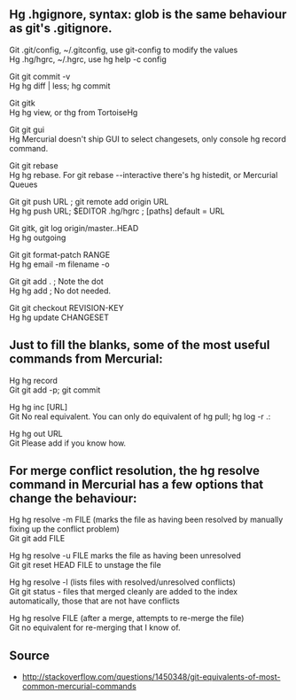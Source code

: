 ## Hg .hgignore, syntax: glob is the same behaviour as git's .gitignore.  

Git .git/config, ~/.gitconfig, use git-config to modify the values  
Hg .hg/hgrc, ~/.hgrc, use hg help -c config  

Git git commit -v  
Hg hg diff | less; hg commit  

Git gitk  
Hg hg view, or thg from TortoiseHg  

Git git gui  
Hg Mercurial doesn't ship GUI to select changesets, only console hg record command.  

Git git rebase  
Hg hg rebase. For git rebase --interactive there's hg histedit, or Mercurial Queues  

Git git push URL ; git remote add origin URL  
Hg hg push URL; $EDITOR .hg/hgrc ; [paths] default = URL  

Git gitk, git log origin/master..HEAD  
Hg hg outgoing  

Git git format-patch RANGE  
Hg hg email -m filename -o  

Git git add . ; Note the dot  
Hg hg add ; No dot needed.  

Git git checkout REVISION-KEY  
Hg hg update CHANGESET  


## Just to fill the blanks, some of the most useful commands from Mercurial:  

Hg hg record  
Git git add -p; git commit  

Hg hg inc [URL]  
Git No real equivalent. You can only do equivalent of hg pull; hg log -r .:  

Hg hg out URL  
Git Please add if you know how.  

## For merge conflict resolution, the hg resolve command in Mercurial has a few options that change the behaviour:  

Hg hg resolve -m FILE (marks the file as having been resolved by manually fixing up the conflict problem)  
Git git add FILE  

Hg hg resolve -u FILE marks the file as having been unresolved  
Git git reset HEAD FILE to unstage the file  

Hg hg resolve -l (lists files with resolved/unresolved conflicts)  
Git git status - files that merged cleanly are added to the index automatically, those that are not have conflicts  

Hg hg resolve FILE (after a merge, attempts to re-merge the file)  
Git no equivalent for re-merging that I know of.  

## Source
* http://stackoverflow.com/questions/1450348/git-equivalents-of-most-common-mercurial-commands  
